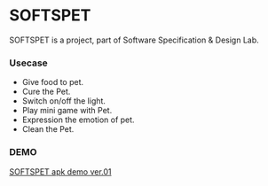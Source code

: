 # SOFTSPET

SOFTSPET is a project, part of Software Specification & Design Lab.

### Usecase
* Give food to pet.
* Cure the Pet.
* Switch on/off the light.
* Play mini game with Pet.
* Expression the emotion of pet.
* Clean the Pet.


### DEMO
[SOFTSPET apk demo ver.01](https://drive.google.com/open?id=0BycjqcAlzn1UTkxxajRTUms3UmM)
